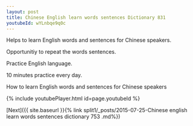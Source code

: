 ```yaml
---
layout: post
title: Chinese English learn words sentences Dictionary 831 
youtubeId: wYLnbqe9q0c
---
```

 
 
Helps to learn English words and sentences for Chinese speakers.

Opportunitiy to repeat the words sentences. 

Practice English language. 
 
10 minutes practice every day. 
 
How to learn English words and sentences for Chinese speakers 
 
{% include youtubePlayer.html id=page.youtubeId %}
 
 
[Next]({{ site.baseurl }}{% link  split1/_posts/2015-07-25-Chinese english learn words sentences dictionary 753 .md%})
 
